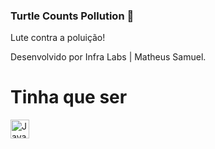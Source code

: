
### Turtle Counts Pollution 🐢

Lute contra a poluição!

Desenvolvido por Infra Labs | Matheus Samuel.

<h1> Tinha que ser </h1> 
<img src="https://img.shields.io/badge/JavaScript-F7DF1E?style=for-the-badge&logo=javascript&logoColor=black" alt="JavaScript Logo" height="30">